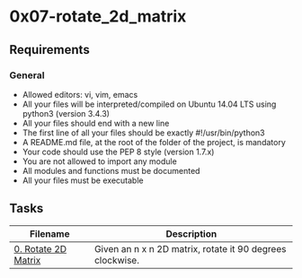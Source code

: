 # 0x07-rotate_2d_matrix

## Requirements
### General
* Allowed editors: vi, vim, emacs
* All your files will be interpreted/compiled on Ubuntu 14.04 LTS using python3 (version 3.4.3)
* All your files should end with a new line
* The first line of all your files should be exactly #!/usr/bin/python3
* A README.md file, at the root of the folder of the project, is mandatory
* Your code should use the PEP 8 style (version 1.7.x)
* You are not allowed to import any module
* All modules and functions must be documented
* All your files must be executable

## Tasks
| **Filename** | **Description** |
|---|---|
| [0. Rotate 2D Matrix](./0-rotate_2d_matrix.py) | Given an n x n 2D matrix, rotate it 90 degrees clockwise.  |
